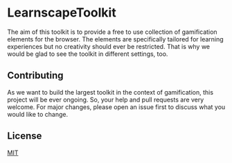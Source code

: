 # LearnscapeToolkit

The aim of this toolkit is to provide a free to use collection of gamification elements for the browser. The elements are specifically tailored for learning experiences but no creativity should ever be restricted. That is why we would be glad to see the toolkit in different settings, too. 

## Contributing

As we want to build the largest toolkit in the context of gamification, this project will be ever ongoing. 
So, your help and pull requests are very welcome. For major changes, please open an issue first to discuss what you would like to change.

## License

[MIT](https://choosealicense.com/licenses/mit/)
